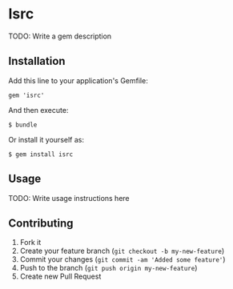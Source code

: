 # Isrc

TODO: Write a gem description

## Installation

Add this line to your application's Gemfile:

    gem 'isrc'

And then execute:

    $ bundle

Or install it yourself as:

    $ gem install isrc

## Usage

TODO: Write usage instructions here

## Contributing

1. Fork it
2. Create your feature branch (`git checkout -b my-new-feature`)
3. Commit your changes (`git commit -am 'Added some feature'`)
4. Push to the branch (`git push origin my-new-feature`)
5. Create new Pull Request
